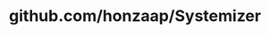 ---
layout: post
title: github.com/honzaap/Systemizer
categories: link
tags: [انگلیسی, برنامه‌نویسی]
---
